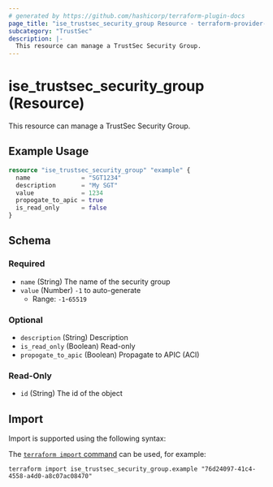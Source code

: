 ```yaml
---
# generated by https://github.com/hashicorp/terraform-plugin-docs
page_title: "ise_trustsec_security_group Resource - terraform-provider-ise"
subcategory: "TrustSec"
description: |-
  This resource can manage a TrustSec Security Group.
---
```


# ise_trustsec_security_group (Resource)

This resource can manage a TrustSec Security Group.

## Example Usage

```terraform
resource "ise_trustsec_security_group" "example" {
  name              = "SGT1234"
  description       = "My SGT"
  value             = 1234
  propogate_to_apic = true
  is_read_only      = false
}
```

<!-- schema generated by tfplugindocs -->
## Schema

### Required

- `name` (String) The name of the security group
- `value` (Number) `-1` to auto-generate
  - Range: `-1`-`65519`

### Optional

- `description` (String) Description
- `is_read_only` (Boolean) Read-only
- `propogate_to_apic` (Boolean) Propagate to APIC (ACI)

### Read-Only

- `id` (String) The id of the object

## Import

Import is supported using the following syntax:

The [`terraform import` command](https://developer.hashicorp.com/terraform/cli/commands/import) can be used, for example:

```shell
terraform import ise_trustsec_security_group.example "76d24097-41c4-4558-a4d0-a8c07ac08470"
```
